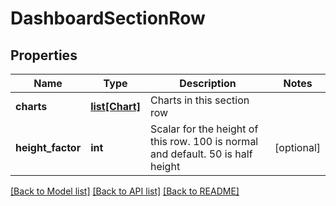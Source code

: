 # DashboardSectionRow

## Properties
Name | Type | Description | Notes
------------ | ------------- | ------------- | -------------
**charts** | [**list[Chart]**](Chart.md) | Charts in this section row | 
**height_factor** | **int** | Scalar for the height of this row. 100 is normal and default. 50 is half height | [optional] 

[[Back to Model list]](../README.md#documentation-for-models) [[Back to API list]](../README.md#documentation-for-api-endpoints) [[Back to README]](../README.md)



